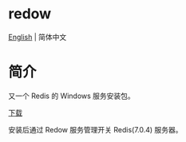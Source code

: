 # redow

[English](Readme.md) | 简体中文

# 简介

又一个 Redis 的 Windows 服务安装包。

[下载](https://github.com/chenshenchao/redow/releases)

安装后通过 Redow 服务管理开关 Redis(7.0.4) 服务器。
